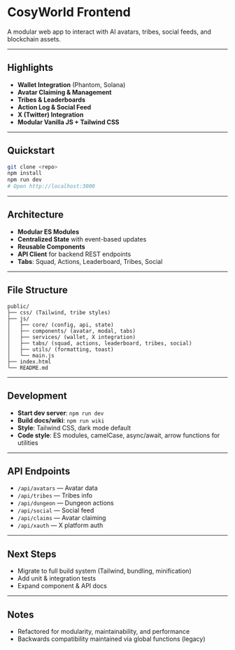 # CosyWorld Frontend

A modular web app to interact with AI avatars, tribes, social feeds, and blockchain assets.

---

## Highlights

- **Wallet Integration** (Phantom, Solana)
- **Avatar Claiming & Management**
- **Tribes & Leaderboards**
- **Action Log & Social Feed**
- **X (Twitter) Integration**
- **Modular Vanilla JS + Tailwind CSS**

---

## Quickstart

```bash
git clone <repo>
npm install
npm run dev
# Open http://localhost:3000
```

---

## Architecture

- **Modular ES Modules**
- **Centralized State** with event-based updates
- **Reusable Components**
- **API Client** for backend REST endpoints
- **Tabs**: Squad, Actions, Leaderboard, Tribes, Social

---

## File Structure

```
public/
├── css/ (Tailwind, tribe styles)
├── js/
│   ├── core/ (config, api, state)
│   ├── components/ (avatar, modal, tabs)
│   ├── services/ (wallet, X integration)
│   ├── tabs/ (squad, actions, leaderboard, tribes, social)
│   ├── utils/ (formatting, toast)
│   └── main.js
├── index.html
└── README.md
```

---

## Development

- **Start dev server**: `npm run dev`
- **Build docs/wiki**: `npm run wiki`
- **Style**: Tailwind CSS, dark mode default
- **Code style**: ES modules, camelCase, async/await, arrow functions for utilities

---

## API Endpoints

- `/api/avatars` — Avatar data
- `/api/tribes` — Tribes info
- `/api/dungeon` — Dungeon actions
- `/api/social` — Social feed
- `/api/claims` — Avatar claiming
- `/api/xauth` — X platform auth

---

## Next Steps

- Migrate to full build system (Tailwind, bundling, minification)
- Add unit & integration tests
- Expand component & API docs

---

## Notes

- Refactored for modularity, maintainability, and performance
- Backwards compatibility maintained via global functions (legacy)